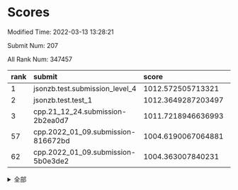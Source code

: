 # Scores

Modified Time: 2022-03-13 13:28:21

Submit Num: 207

All Rank Num: 347457

| rank |               submit               |       score        |       sigma        | pk_num |
| :--- | :--------------------------------- | :----------------- | :----------------- | :----- |
| 1    | jsonzb.test.submission_level_4     | 1012.572505713321  | 0.81081771543556   | 6714   |
| 2    | jsonzb.test.test_1                 | 1012.3649287203497 | 0.8057032598241641 | 6711   |
| 3    | cpp.21_12_24.submission-2b2ea0d7   | 1011.7218946636993 | 0.7765531252541241 | 6714   |
| 57   | cpp.2022_01_09.submission-816672bd | 1004.6190067064881 | 0.7135503477755409 | 6716   |
| 62   | cpp.2022_01_09.submission-5b0e3de2 | 1004.363007840231  | 0.7231958229511383 | 6719   |


<details>
<summary>全部</summary>

| rank |                 submit                 |       score        |       sigma        | pk_num |
| :--- | :------------------------------------- | :----------------- | :----------------- | :----- |
| 1    | jsonzb.test.submission_level_4         | 1012.572505713321  | 0.81081771543556   | 6714   |
| 2    | jsonzb.test.test_1                     | 1012.3649287203497 | 0.8057032598241641 | 6711   |
| 3    | cpp.21_12_24.submission-2b2ea0d7       | 1011.7218946636993 | 0.7765531252541241 | 6714   |
| 4    | gobigger.level_3.submission_level_3_20 | 1011.6423951357058 | 0.8002895976982985 | 6714   |
| 5    | gobigger.level_3.submission_level_3_16 | 1011.2371250320158 | 0.7640910227366655 | 6720   |
| 6    | gobigger.level_3.submission_level_3_6  | 1011.1241025619295 | 0.7894406161947346 | 6713   |
| 7    | gobigger.level_3.submission_level_3_27 | 1011.0369240682058 | 0.7675910982219608 | 6712   |
| 8    | gobigger.level_3.submission_level_3_15 | 1010.888777421998  | 0.7531901410925025 | 6708   |
| 9    | gobigger.level_3.submission_level_3_45 | 1010.8220649998492 | 0.7669922222695381 | 6715   |
| 10   | gobigger.level_3.submission_level_3_43 | 1010.7729922325389 | 0.7444790829054417 | 6718   |
| 11   | gobigger.level_3.submission_level_3_11 | 1010.7566422933363 | 0.7325776120652835 | 6718   |
| 12   | gobigger.level_3.submission_level_3_33 | 1010.7002501945183 | 0.7722480576950951 | 6715   |
| 13   | gobigger.level_3.submission_level_3_48 | 1010.6444281293794 | 0.7678319226378648 | 6715   |
| 14   | gobigger.level_3.submission_level_3_39 | 1010.5792941152686 | 0.7799273975048873 | 6711   |
| 15   | gobigger.level_3.submission_level_3_9  | 1010.5630405077245 | 0.7654075769787794 | 6714   |
| 16   | gobigger.level_3.submission_level_3_29 | 1010.5388981426033 | 0.7539060260428958 | 6714   |
| 17   | gobigger.level_3.submission_level_3_34 | 1010.5337030791079 | 0.7782098917462726 | 6717   |
| 18   | gobigger.level_3.submission_level_3_1  | 1010.5070602853159 | 0.7331760622044702 | 6710   |
| 19   | gobigger.level_3.submission_level_3_0  | 1010.4640318627464 | 0.766947613457377  | 6715   |
| 20   | gobigger.level_3.submission_level_3_22 | 1010.4456978407052 | 0.737254416797868  | 6710   |
| 21   | gobigger.level_3.submission_level_3_4  | 1010.3640818743775 | 0.7709806002327021 | 6719   |
| 22   | gobigger.level_3.submission_level_3_30 | 1010.3179425190082 | 0.7541341716931704 | 6713   |
| 23   | gobigger.level_3.submission_level_3_19 | 1010.3054345472337 | 0.7602213752393749 | 6711   |
| 24   | gobigger.level_3.submission_level_3_13 | 1010.2906707037482 | 0.781572552165692  | 6713   |
| 25   | gobigger.level_3.submission_level_3_47 | 1010.2295732473474 | 0.7554802377835469 | 6714   |
| 26   | gobigger.level_3.submission_level_3_41 | 1010.2085718643679 | 0.7516572782649548 | 6708   |
| 27   | gobigger.level_3.submission_level_3_36 | 1010.1770889552288 | 0.7808435008305439 | 6716   |
| 28   | gobigger.level_3.submission_level_3_24 | 1010.1507469200411 | 0.7459227377212436 | 6715   |
| 29   | gobigger.level_3.submission_level_3_37 | 1010.0780535925668 | 0.7572960532834357 | 6716   |
| 30   | gobigger.level_3.submission_level_3_10 | 1010.010615358084  | 0.7484642849567958 | 6716   |
| 31   | gobigger.level_3.submission_level_3_28 | 1009.999400336035  | 0.7603104760363251 | 6711   |
| 32   | gobigger.level_3.submission_level_3_26 | 1009.990002961065  | 0.7631417414931343 | 6715   |
| 33   | gobigger.level_3.submission_level_3_46 | 1009.9215430245933 | 0.7342726679801901 | 6715   |
| 34   | gobigger.level_3.submission_level_3_40 | 1009.8482737188147 | 0.7467093862609107 | 6715   |
| 35   | gobigger.level_3.submission_level_3_32 | 1009.8283472437001 | 0.7594962227756831 | 6713   |
| 36   | gobigger.level_3.submission_level_3_3  | 1009.8112067717474 | 0.7467330341713263 | 6717   |
| 37   | gobigger.level_3.submission_level_3_35 | 1009.7923804205437 | 0.7545333240920956 | 6710   |
| 38   | gobigger.level_3.submission_level_3_25 | 1009.683541164665  | 0.7682507135335377 | 6715   |
| 39   | gobigger.level_3.submission_level_3_44 | 1009.6318605867218 | 0.7607600694621066 | 6712   |
| 40   | gobigger.level_3.submission_level_3_2  | 1009.601347930684  | 0.7603272268531343 | 6717   |
| 41   | gobigger.level_3.submission_level_3_21 | 1009.5505498016279 | 0.7575192236438676 | 6713   |
| 42   | gobigger.level_3.submission_level_3_7  | 1009.4950643400394 | 0.7384480442124909 | 6708   |
| 43   | gobigger.level_3.submission_level_3_49 | 1009.3466422621789 | 0.7396064335323538 | 6718   |
| 44   | gobigger.level_3.submission_level_3_18 | 1009.3419059401784 | 0.7323382634297109 | 6715   |
| 45   | gobigger.level_3.submission_level_3_8  | 1009.3155506214757 | 0.7541196723621113 | 6714   |
| 46   | gobigger.level_3.submission_level_3_31 | 1009.3132863539603 | 0.7375477473534853 | 6714   |
| 47   | gobigger.level_3.submission_level_3_12 | 1009.2107716227423 | 0.7515441486649269 | 6712   |
| 48   | gobigger.level_3.submission_level_3_17 | 1009.1479277353421 | 0.7568248399790013 | 6716   |
| 49   | gobigger.level_3.submission_level_3_38 | 1009.078840632824  | 0.748907085034585  | 6716   |
| 50   | gobigger.level_3.submission_level_3_42 | 1008.7965356927156 | 0.7490235312562552 | 6714   |
| 51   | gobigger.level_3.submission_level_3_14 | 1008.770940428629  | 0.755809344482987  | 6717   |
| 52   | gobigger.level_3.submission_level_3_23 | 1008.7392283309987 | 0.7567249515621447 | 6715   |
| 53   | gobigger.level_3.submission_level_3_5  | 1007.4771727960324 | 0.7681064697601758 | 6709   |
| 54   | gobigger.level_1.submission_level_1_18 | 1005.201643482867  | 0.722129901719577  | 6711   |
| 55   | gobigger.level_1.submission_level_1_36 | 1004.8100409274953 | 0.722755799630989  | 6711   |
| 56   | gobigger.level_1.submission_level_1_8  | 1004.6995019472557 | 0.7204922547504693 | 6709   |
| 57   | cpp.2022_01_09.submission-816672bd     | 1004.6190067064881 | 0.7135503477755409 | 6716   |
| 58   | gobigger.level_1.submission_level_1_16 | 1004.4688474847094 | 0.7213735178587137 | 6718   |
| 59   | gobigger.level_1.submission_level_1_21 | 1004.4474433977144 | 0.7187975034521226 | 6718   |
| 60   | gobigger.level_1.submission_level_1_49 | 1004.3816388612628 | 0.7137472715813723 | 6715   |
| 61   | gobigger.level_1.submission_level_1_1  | 1004.3633062969441 | 0.7248913548711057 | 6714   |
| 62   | cpp.2022_01_09.submission-5b0e3de2     | 1004.363007840231  | 0.7231958229511383 | 6719   |
| 63   | gobigger.level_1.submission_level_1_7  | 1004.360027391362  | 0.7305578720239999 | 6716   |
| 64   | gobigger.level_1.submission_level_1_4  | 1004.2466620354849 | 0.7013345640838436 | 6710   |
| 65   | gobigger.level_1.submission_level_1_39 | 1004.1005699964899 | 0.72658219809837   | 6711   |
| 66   | gobigger.level_1.submission_level_1_34 | 1004.1003896185496 | 0.7192244299453552 | 6713   |
| 67   | gobigger.level_1.submission_level_1_12 | 1003.9766176158698 | 0.7187291929066716 | 6714   |
| 68   | gobigger.level_1.submission_level_1_0  | 1003.9402647881194 | 0.7274518114799385 | 6717   |
| 69   | gobigger.level_1.submission_level_1_45 | 1003.7091973681833 | 0.7134455313508308 | 6713   |
| 70   | gobigger.level_1.submission_level_1_40 | 1003.6959362534626 | 0.7299163788211984 | 6718   |
| 71   | gobigger.level_1.submission_level_1_2  | 1003.6509588491679 | 0.7077607433126515 | 6717   |
| 72   | gobigger.level_1.submission_level_1_6  | 1003.6284059932398 | 0.7149415359935791 | 6717   |
| 73   | gobigger.level_1.submission_level_1_20 | 1003.5760744163022 | 0.7043817005811794 | 6716   |
| 74   | gobigger.level_1.submission_level_1_17 | 1003.4681607507778 | 0.7085471552827945 | 6717   |
| 75   | gobigger.level_1.submission_level_1_19 | 1003.4113383959599 | 0.7199712093726319 | 6715   |
| 76   | gobigger.level_1.submission_level_1_46 | 1003.4095723225183 | 0.7135229146557742 | 6713   |
| 77   | gobigger.level_1.submission_level_1_26 | 1003.4074986074648 | 0.7168268183905729 | 6715   |
| 78   | gobigger.level_1.submission_level_1_31 | 1003.3860540846104 | 0.7119461557987814 | 6711   |
| 79   | gobigger.level_1.submission_level_1_23 | 1003.3641861795091 | 0.7051558720585499 | 6718   |
| 80   | gobigger.level_1.submission_level_1_43 | 1003.2937221485446 | 0.710786359793885  | 6717   |
| 81   | gobigger.level_1.submission_level_1_32 | 1003.2219647712783 | 0.7147559545403945 | 6711   |
| 82   | gobigger.level_1.submission_level_1_28 | 1003.217824998576  | 0.7074779181757664 | 6716   |
| 83   | gobigger.level_1.submission_level_1_3  | 1003.1584519718999 | 0.7218003110798226 | 6713   |
| 84   | gobigger.level_1.submission_level_1_29 | 1003.1515638742728 | 0.734536920721926  | 6715   |
| 85   | gobigger.level_1.submission_level_1_9  | 1003.1128534463945 | 0.7254417123171719 | 6713   |
| 86   | gobigger.level_1.submission_level_1_15 | 1003.0008973225016 | 0.7116363280362635 | 6709   |
| 87   | gobigger.level_1.submission_level_1_48 | 1002.9757180944878 | 0.7184553865949288 | 6718   |
| 88   | gobigger.level_1.submission_level_1_47 | 1002.9603121385067 | 0.7207511815695776 | 6713   |
| 89   | gobigger.level_1.submission_level_1_41 | 1002.9557519284108 | 0.7208485818202882 | 6713   |
| 90   | gobigger.level_1.submission_level_1_11 | 1002.949242809869  | 0.7088485819990866 | 6714   |
| 91   | gobigger.level_1.submission_level_1_33 | 1002.8866597274032 | 0.7065290717980077 | 6717   |
| 92   | gobigger.level_1.submission_level_1_38 | 1002.8692032632172 | 0.7185456736114006 | 6712   |
| 93   | gobigger.level_1.submission_level_1_5  | 1002.8378599346918 | 0.7073107789079358 | 6717   |
| 94   | gobigger.level_1.submission_level_1_35 | 1002.8340835380523 | 0.7306913996268297 | 6714   |
| 95   | gobigger.level_1.submission_level_1_44 | 1002.7233867857072 | 0.7236002870161178 | 6720   |
| 96   | gobigger.level_1.submission_level_1_13 | 1002.6591197721192 | 0.7071686749636665 | 6710   |
| 97   | gobigger.level_1.submission_level_1_42 | 1002.5552280621466 | 0.7048103176197023 | 6714   |
| 98   | gobigger.level_1.submission_level_1_10 | 1002.5303119277423 | 0.7014098101532711 | 6716   |
| 99   | gobigger.level_1.submission_level_1_37 | 1002.4480573844717 | 0.7058119632289093 | 6711   |
| 100  | gobigger.level_1.submission_level_1_22 | 1002.3825032298113 | 0.707507716626752  | 6710   |
| 101  | gobigger.level_1.submission_level_1_24 | 1002.3624464987901 | 0.7098846478565133 | 6713   |
| 102  | gobigger.level_1.submission_level_1_27 | 1001.8360061228401 | 0.7149196846511661 | 6720   |
| 103  | gobigger.level_1.submission_level_1_25 | 1001.4326017244209 | 0.7064514786448006 | 6712   |
| 104  | gobigger.level_1.submission_level_1_30 | 1001.397932119272  | 0.7196665073688515 | 6716   |
| 105  | gobigger.level_1.submission_level_1_14 | 1001.124368832019  | 0.7185063225145231 | 6712   |
| 106  | gobigger.random.submission_random_29   | 997.552571523234   | 0.7109820085403011 | 6719   |
| 107  | gobigger.random.submission_random_23   | 997.3190906684002  | 0.7133089148927592 | 6718   |
| 108  | gobigger.random.submission_random_45   | 996.995147656928   | 0.709248285754392  | 6713   |
| 109  | gobigger.random.submission_random_18   | 996.9831287884359  | 0.6976549767899478 | 6710   |
| 110  | gobigger.random.submission_random_2    | 996.7121916429537  | 0.7149569582475829 | 6721   |
| 111  | gobigger.random.submission_random_15   | 996.6542630138233  | 0.7078291599856744 | 6716   |
| 112  | gobigger.random.submission_random_24   | 996.5332282746338  | 0.7014563260318386 | 6721   |
| 113  | gobigger.random.submission_random_25   | 996.4970872888097  | 0.714953804953645  | 6712   |
| 114  | gobigger.random.submission_random_6    | 996.4963817139493  | 0.7250244222617145 | 6716   |
| 115  | gobigger.random.submission_random_1    | 996.4833417592095  | 0.7077589267900097 | 6714   |
| 116  | gobigger.random.submission_random_37   | 996.4805705989562  | 0.6953826140589405 | 6715   |
| 117  | gobigger.random.submission_random_31   | 996.469958675413   | 0.7060412303003917 | 6709   |
| 118  | gobigger.random.submission_random_28   | 996.4698521284722  | 0.7072867660860876 | 6715   |
| 119  | gobigger.random.submission_random_40   | 996.4505846245316  | 0.7073157950785836 | 6715   |
| 120  | gobigger.random.submission_random_26   | 996.4485102030709  | 0.7086924417959662 | 6718   |
| 121  | gobigger.random.submission_random_10   | 996.3665995263675  | 0.7095527439742175 | 6711   |
| 122  | gobigger.random.submission_random_42   | 996.3615993034998  | 0.7173766661362119 | 6710   |
| 123  | gobigger.random.submission_random_36   | 996.3400733344187  | 0.7066787802735428 | 6718   |
| 124  | gobigger.random.submission_random_43   | 996.2947822787219  | 0.7109482615626054 | 6717   |
| 125  | gobigger.random.submission_random_21   | 996.2772189337829  | 0.7203497794583089 | 6715   |
| 126  | gobigger.random.submission_random_0    | 996.2289269532682  | 0.7107566794299164 | 6717   |
| 127  | gobigger.random.submission_random_14   | 996.2171666973503  | 0.6962626490385406 | 6712   |
| 128  | gobigger.random.submission_random_44   | 996.2038396700609  | 0.71019211220395   | 6716   |
| 129  | gobigger.random.submission_random_11   | 996.1413626863683  | 0.7056668810279428 | 6713   |
| 130  | gobigger.random.submission_random_3    | 996.0612940451624  | 0.7037826865372102 | 6710   |
| 131  | gobigger.random.submission_random_12   | 996.0595185730111  | 0.7043787557554918 | 6717   |
| 132  | gobigger.random.submission_random_9    | 995.9526544916491  | 0.7066825357985088 | 6714   |
| 133  | gobigger.random.submission_random_7    | 995.9134806101149  | 0.7081236097233586 | 6717   |
| 134  | gobigger.random.submission_random_47   | 995.9120719899031  | 0.7216325002546542 | 6709   |
| 135  | gobigger.random.submission_random_38   | 995.879547649218   | 0.7080655259019243 | 6719   |
| 136  | gobigger.random.submission_random_27   | 995.8789137394673  | 0.7130264866878226 | 6717   |
| 137  | gobigger.random.submission_random_19   | 995.807047297125   | 0.7050498346077472 | 6706   |
| 138  | gobigger.random.submission_random_48   | 995.7832113730634  | 0.714296075934032  | 6712   |
| 139  | gobigger.random.submission_random_5    | 995.7623687378658  | 0.7002322381490058 | 6712   |
| 140  | gobigger.random.submission_random_30   | 995.758307081508   | 0.7047711529311569 | 6719   |
| 141  | gobigger.random.submission_random_46   | 995.738252938882   | 0.6965739548145039 | 6715   |
| 142  | gobigger.random.submission_random_41   | 995.6900134222342  | 0.7278288890199055 | 6712   |
| 143  | gobigger.random.submission_random_17   | 995.5934245852942  | 0.708652042306612  | 6715   |
| 144  | gobigger.random.submission_random_32   | 995.5212834918252  | 0.6966268464496999 | 6719   |
| 145  | gobigger.random.submission_random_33   | 995.4240752889737  | 0.7099473628036027 | 6712   |
| 146  | gobigger.random.submission_random_8    | 995.4075900895348  | 0.723448648048208  | 6712   |
| 147  | gobigger.random.submission_random_4    | 995.3755132425493  | 0.7011545814262912 | 6717   |
| 148  | gobigger.random.submission_random_49   | 995.2944506118117  | 0.7137723161318623 | 6711   |
| 149  | gobigger.random.submission_random_13   | 995.2593501738847  | 0.7183505897153463 | 6710   |
| 150  | gobigger.random.submission_random_39   | 995.2377818791767  | 0.7177890271737006 | 6714   |
| 151  | gobigger.random.submission_random_35   | 995.1522681271846  | 0.7048249716712885 | 6714   |
| 152  | gobigger.random.submission_random_16   | 995.0801554342249  | 0.7002902790371667 | 6712   |
| 153  | gobigger.random.submission_random_20   | 994.9577693996208  | 0.7095608552812618 | 6719   |
| 154  | gobigger.random.submission_random_34   | 994.9027706782596  | 0.7165151598932641 | 6712   |
| 155  | gobigger.level_2.submission_level_2_10 | 994.4168707987152  | 0.7333800603001281 | 6713   |
| 156  | gobigger.random.submission_random_22   | 994.1059355702766  | 0.7279956414967556 | 6715   |
| 157  | gobigger.level_2.submission_level_2_46 | 993.8463229271158  | 0.739913584228282  | 6717   |
| 158  | gobigger.level_2.submission_level_2_4  | 993.6189203537269  | 0.7461268654041786 | 6715   |
| 159  | gobigger.level_2.submission_level_2_25 | 993.5969202011512  | 0.7286720012317097 | 6717   |
| 160  | gobigger.level_2.submission_level_2_45 | 993.52108602218    | 0.7422377119045264 | 6715   |
| 161  | gobigger.level_2.submission_level_2_8  | 993.4565772567561  | 0.7349155520743016 | 6714   |
| 162  | gobigger.level_2.submission_level_2_48 | 993.2575236269445  | 0.7329924487787555 | 6715   |
| 163  | gobigger.level_2.submission_level_2_16 | 993.147926310412   | 0.72224803943089   | 6719   |
| 164  | gobigger.level_2.submission_level_2_34 | 993.0692710201636  | 0.7339163040022115 | 6708   |
| 165  | gobigger.level_2.submission_level_2_40 | 992.9771207466254  | 0.7366768955080583 | 6713   |
| 166  | gobigger.level_2.submission_level_2_33 | 992.9219031818254  | 0.757820357766422  | 6710   |
| 167  | gobigger.level_2.submission_level_2_35 | 992.8087195488943  | 0.7597005309352051 | 6715   |
| 168  | gobigger.level_2.submission_level_2_11 | 992.7946047975341  | 0.7479992635688916 | 6713   |
| 169  | gobigger.level_2.submission_level_2_38 | 992.7564875992738  | 0.7232695848422818 | 6715   |
| 170  | gobigger.level_2.submission_level_2_21 | 992.6921163578127  | 0.7281300106287563 | 6719   |
| 171  | gobigger.level_2.submission_level_2_14 | 992.6768031406701  | 0.7415469035176971 | 6716   |
| 172  | gobigger.level_2.submission_level_2_41 | 992.620101949271   | 0.750291412665496  | 6716   |
| 173  | gobigger.level_2.submission_level_2_31 | 992.6087375193883  | 0.7337488972458592 | 6710   |
| 174  | gobigger.level_2.submission_level_2_43 | 992.5767103323784  | 0.7375063958811838 | 6712   |
| 175  | gobigger.level_2.submission_level_2_26 | 992.5285715347837  | 0.7480807746056409 | 6714   |
| 176  | gobigger.level_2.submission_level_2_37 | 992.4981759176236  | 0.7380964888224234 | 6712   |
| 177  | gobigger.level_2.submission_level_2_0  | 992.4830697923622  | 0.7359673451949881 | 6717   |
| 178  | gobigger.level_2.submission_level_2_9  | 992.3516335253056  | 0.7586446653020519 | 6716   |
| 179  | gobigger.level_2.submission_level_2_17 | 992.3315978246201  | 0.73367639004155   | 6719   |
| 180  | gobigger.level_2.submission_level_2_49 | 992.2681563717052  | 0.7448608004915843 | 6713   |
| 181  | gobigger.level_2.submission_level_2_28 | 992.2051501370958  | 0.7246737809732937 | 6712   |
| 182  | gobigger.level_2.submission_level_2_2  | 991.9482344985909  | 0.740099323829755  | 6712   |
| 183  | gobigger.level_2.submission_level_2_22 | 991.8858018054887  | 0.7295115409522345 | 6718   |
| 184  | gobigger.level_2.submission_level_2_23 | 991.8739597245739  | 0.7693856939225087 | 6710   |
| 185  | gobigger.level_2.submission_level_2_15 | 991.8398505623575  | 0.7544810008388102 | 6710   |
| 186  | gobigger.level_2.submission_level_2_7  | 991.837726163751   | 0.7359352848717965 | 6714   |
| 187  | gobigger.level_2.submission_level_2_3  | 991.7359683901946  | 0.7610320698475498 | 6717   |
| 188  | gobigger.level_2.submission_level_2_42 | 991.7322499884947  | 0.7468112562702616 | 6708   |
| 189  | gobigger.level_2.submission_level_2_32 | 991.7266009377674  | 0.7442488925589658 | 6714   |
| 190  | gobigger.level_2.submission_level_2_1  | 991.4896486654648  | 0.767861523176216  | 6716   |
| 191  | gobigger.level_2.submission_level_2_6  | 991.4734015915982  | 0.7545813441683903 | 6716   |
| 192  | gobigger.level_2.submission_level_2_24 | 991.4482306542528  | 0.7553256172548445 | 6714   |
| 193  | gobigger.level_2.submission_level_2_39 | 991.1952923188774  | 0.7488627664012556 | 6714   |
| 194  | gobigger.level_2.submission_level_2_12 | 991.0084038799243  | 0.7836582657443214 | 6713   |
| 195  | gobigger.level_2.submission_level_2_47 | 991.0063680535214  | 0.7522799467075821 | 6714   |
| 196  | gobigger.level_2.submission_level_2_18 | 990.9310077646537  | 0.7524240519633609 | 6717   |
| 197  | gobigger.level_2.submission_level_2_30 | 990.854682470673   | 0.7565010280645702 | 6715   |
| 198  | gobigger.level_2.submission_level_2_19 | 990.8515119171391  | 0.7359883312523191 | 6716   |
| 199  | gobigger.level_2.submission_level_2_29 | 990.7882330521338  | 0.777414731983072  | 6710   |
| 200  | gobigger.level_2.submission_level_2_13 | 990.7550549796199  | 0.7722550599932918 | 6714   |
| 201  | gobigger.level_2.submission_level_2_36 | 990.6515706127698  | 0.7542292497183426 | 6709   |
| 202  | gobigger.level_2.submission_level_2_27 | 990.5294773998494  | 0.7632402884340648 | 6712   |
| 203  | gobigger.level_2.submission_level_2_5  | 990.2267534653214  | 0.7633082295213143 | 6711   |
| 204  | gobigger.level_2.submission_level_2_44 | 990.0405010964121  | 0.7723723895282251 | 6716   |
| 205  | gobigger.level_2.submission_level_2_20 | 989.863992213046   | 0.7864129362633833 | 6709   |
| 206  | gobigger.none.submission_none_1        | 976.4156712123779  | 1.389228584643012  | 6712   |
| 207  | gobigger.none.submission_none_0        | 975.8760415484078  | 1.491550484288742  | 6715   |

</details>